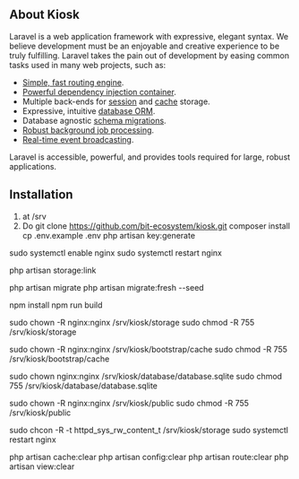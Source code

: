 ## About Kiosk

Laravel is a web application framework with expressive, elegant syntax. We believe development must be an enjoyable and creative experience to be truly fulfilling. Laravel takes the pain out of development by easing common tasks used in many web projects, such as:

- [Simple, fast routing engine](https://laravel.com/docs/routing).
- [Powerful dependency injection container](https://laravel.com/docs/container).
- Multiple back-ends for [session](https://laravel.com/docs/session) and [cache](https://laravel.com/docs/cache) storage.
- Expressive, intuitive [database ORM](https://laravel.com/docs/eloquent).
- Database agnostic [schema migrations](https://laravel.com/docs/migrations).
- [Robust background job processing](https://laravel.com/docs/queues).
- [Real-time event broadcasting](https://laravel.com/docs/broadcasting).

Laravel is accessible, powerful, and provides tools required for large, robust applications.

## Installation

1. at /srv
2. Do
git clone https://github.com/bit-ecosystem/kiosk.git
composer install
cp .env.example .env
php artisan key:generate

sudo systemctl enable nginx
sudo systemctl restart nginx

php artisan storage:link

php artisan migrate
php artisan migrate:fresh --seed

npm install
npm run build

sudo chown -R nginx:nginx /srv/kiosk/storage
sudo chmod -R 755 /srv/kiosk/storage

sudo chown -R nginx:nginx /srv/kiosk/bootstrap/cache
sudo chmod -R 755 /srv/kiosk/bootstrap/cache

sudo chown nginx:nginx /srv/kiosk/database/database.sqlite
sudo chmod 755 /srv/kiosk/database/database.sqlite

sudo chown -R nginx:nginx /srv/kiosk/public
sudo chmod -R 755 /srv/kiosk/public

sudo chcon -R -t httpd_sys_rw_content_t /srv/kiosk/storage
sudo systemctl restart nginx

php artisan cache:clear
php artisan config:clear
php artisan route:clear
php artisan view:clear
